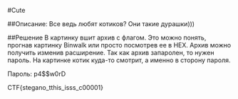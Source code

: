 #Cute

##Описание: 
Все ведь любят котиков? Они такие дурашки)))

##Решение
В картинку вшит архив с флагом. Это можно понять, прогнав картинку Binwalk или просто посмотрев ее в HEX. Архив можно получить изменив расширение. Так как архив запаролен, то нужен пароль. На картинке котик куда-то смотрит, а именно в сторону пароля.

Пароль: p4$$w0rD

CTF{stegano_tthis_isss_c00001}

